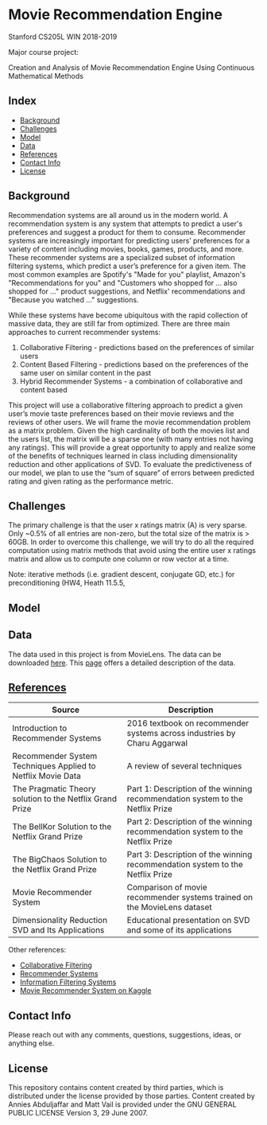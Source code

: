 # Movie Recommendation Engine

Stanford CS205L WIN 2018-2019 

Major course project:

Creation and Analysis of Movie Recommendation Engine Using Continuous Mathematical Methods

## Index
* [Background](#background)
* [Challenges](#challenges)
* [Model](#model)
* [Data](#data)
* [References](#references)
* [Contact Info](#contact-info)
* [License](#License)

## Background

Recommendation systems are all around us in the modern world. A recommendation system is any system that attempts to predict a user's preferences and suggest a product for them to consume. Recommender systems are increasingly important for predicting users’ preferences for a variety of content including movies, books, games, products, and more. These recommender systems are a specialized subset of information filtering systems, which predict a user’s preference for a given item. The most common examples are Spotify's "Made for you" playlist, Amazon's "Recommendations for you" and "Customers who shopped for ... also shopped for ..." product suggestions, and Netflix' recommendations and "Because you watched ..." suggestions. 

While these systems have become ubiquitous with the rapid collection of massive data, they are still far from optimized. There are three main approaches to current recommender systems:

1. Collaborative Filtering - predictions based on the preferences of similar users
2. Content Based Filtering - predictions based on the preferences of the same user on similar content in the past
3. Hybrid Recommender Systems - a combination of collaborative and content based

This project will use a collaborative filtering approach to predict a given user’s movie taste preferences based on their movie reviews and the reviews of other users. We will frame the movie recommendation problem as a matrix problem. Given the high cardinality of both the  movies list and the users list, the matrix will be a sparse one (with many entries not having any ratings). This will provide a great opportunity to apply and realize some of the benefits of techniques learned in class including dimensionality reduction and other applications of SVD. To evaluate the predictiveness of our model, we plan to use the “sum of square” of errors between predicted rating and given rating as the  performance metric.

## Challenges

The primary challenge is that the user x ratings matrix (A) is very sparse. Only ~0.5% of all entries are non-zero, but the total size of the matrix is > 60GB. In order to overcome this challenge, we will try to do all the required computation using matrix  methods that avoid using the entire user x ratings matrix and allow us to compute one column or row vector at a time.

Note: iterative methods (i.e. gradient descent, conjugate GD, etc.) for preconditioning (HW4, Heath 11.5.5, 

## Model


## Data

The data used in this project is from MovieLens. The data can be downloaded [here](http://files.grouplens.org/datasets/movielens/ml-20m.zip). This [page](http://files.grouplens.org/datasets/movielens/ml-20m-README.html) offers a detailed description of the data.


## [References](https://github.com/polymathnexus5/rec-engine-CS205L-W19/tree/master/references)
| Source | Description |
|-------------------------------------|----------------------------------------------------------------|
| Introduction to Recommender Systems | 2016 textbook on recommender systems across industries by Charu Aggarwal |
| Recommender System Techniques Applied to Netflix Movie Data | A review of several techniques |
|The Pragmatic Theory solution to the Netflix Grand Prize| Part 1: Description of the winning recommendation system to the Netflix Prize |
| The BellKor Solution to the Netflix Grand Prize | Part 2: Description of the winning recommendation system to the Netflix Prize |
| The BigChaos Solution to the Netflix Grand Prize | Part 3: Description of the winning recommendation system to the Netflix Prize |
| Movie Recommender System | Comparison of movie recommender systems trained on the MovieLens dataset |
| Dimensionality Reduction SVD and Its Applications | Educational presentation on SVD and some of its applications |

Other references:
* [Collaborative Filtering](https://en.wikipedia.org/wiki/Collaborative_filtering)
* [Recommender Systems](https://en.wikipedia.org/wiki/Recommender_system)
* [Information Filtering Systems](https://en.wikipedia.org/wiki/Information_filtering_system)
* [Movie Recommender System on Kaggle](https://www.kaggle.com/rounakbanik/movie-recommender-systems)

## Contact Info
Please reach out with any comments, questions, suggestions, ideas, or anything else.

## License
This repository contains content created by third parties, which is distributed under the license provided by those parties. Content created by Annies Abduljaffar and Matt Vail is provided under the GNU GENERAL PUBLIC LICENSE Version 3, 29 June 2007.
